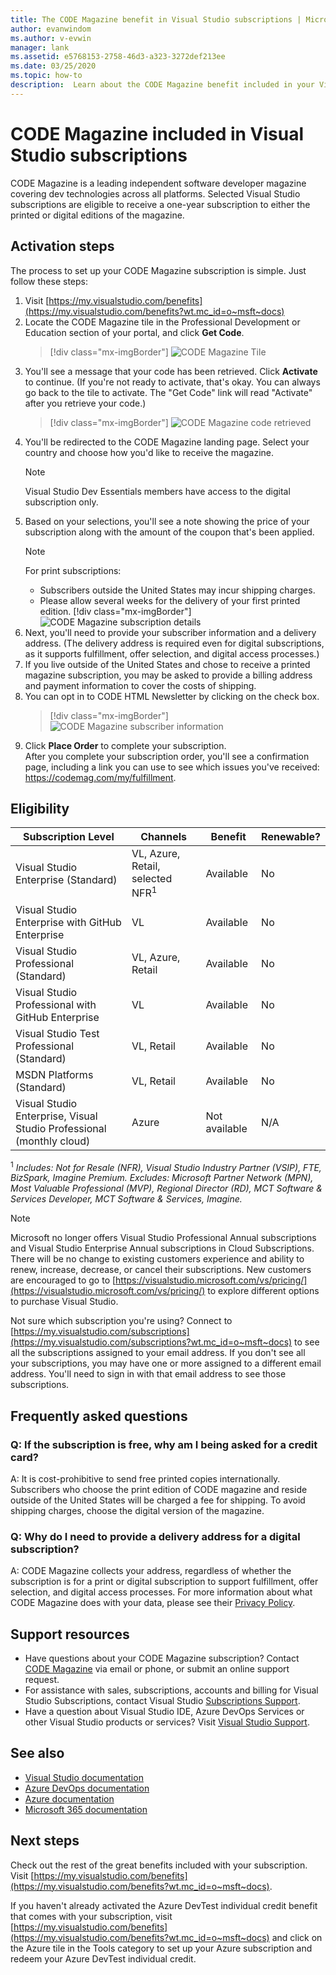 ```yaml
---
title: The CODE Magazine benefit in Visual Studio subscriptions | Microsoft Docs
author: evanwindom
ms.author: v-evwin
manager: lank
ms.assetid: e5768153-2758-46d3-a323-3272def213ee
ms.date: 03/25/2020
ms.topic: how-to
description:  Learn about the CODE Magazine benefit included in your Visual Studio subscription.
---
```


# CODE Magazine included in Visual Studio subscriptions

CODE Magazine is a leading independent software developer magazine covering dev technologies across all platforms.  Selected Visual Studio subscriptions are eligible to receive a one-year subscription to either the printed or digital editions of the magazine.

## Activation steps
The process to set up your CODE Magazine subscription is simple.  Just follow these steps:

1. Visit [https://my.visualstudio.com/benefits](https://my.visualstudio.com/benefits?wt.mc_id=o~msft~docs)
2. Locate the CODE Magazine tile in the Professional Development or Education section of your portal, and click **Get Code**.
   > [!div class="mx-imgBorder"]
   > ![CODE Magazine Tile](_img/vs-code-magazine/vs-code-magazine-tile.png "CODE Magazine tile")
3. You'll see a message that your code has been retrieved.  Click **Activate** to continue.  (If you're not ready to activate, that's okay.  You can always go back to the tile to activate.  The "Get Code" link will read "Activate" after you retrieve your code.)
   > [!div class="mx-imgBorder"]
   > ![CODE Magazine code retrieved](_img/vs-code-magazine/vs-code-magazine-success.png "Code retrieved successfully")
4. You'll be redirected to the CODE Magazine landing page. Select your country and choose how you'd like to receive the magazine. 
   > [!NOTE]
   > Visual Studio Dev Essentials members have access to the digital subscription only. 
5. Based on your selections, you'll see a note showing the price of your subscription along with the amount of the coupon that's been applied.
   > [!NOTE]
   > For print subscriptions:
   > - Subscribers outside the United States may incur shipping charges. 
   > - Please allow several weeks for the delivery of your first printed edition.
      > [!div class="mx-imgBorder"]
      > ![CODE Magazine subscription details](_img/vs-code-magazine/vs-code-magazine-details.png "Subscription details and price")
6. Next, you'll need to provide your subscriber information and a delivery address.  (The delivery address is required even for digital subscriptions, as it supports fulfillment, offer selection, and digital access processes.)
7. If you live outside of the United States and chose to receive a printed magazine subscription, you may be asked to provide a billing address and payment information to cover the costs of shipping. 
8. You can opt in to CODE HTML Newsletter by clicking on the check box.
   > [!div class="mx-imgBorder"]
   > ![CODE Magazine subscriber information](_img/vs-code-magazine/vs-code-magazine-subscriber-info.png "Subscriber information and deliver address")
9. Click **Place Order** to complete your subscription.  
After you complete your subscription order, you'll see a confirmation page, including a link you can use to see which issues you've received: https://codemag.com/my/fulfillment. 

## Eligibility
| Subscription Level                                                 |     Channels                                            | Benefit                                                          | Renewable?    |
|--------------------------------------------------------------------|---------------------------------------------------------|------------------------------------------------------------------|---------------|
| Visual Studio Enterprise (Standard)   | VL, Azure, Retail,  selected NFR<sup>1</sup> | Available       |  No          |
| Visual Studio Enterprise with GitHub Enterprise   | VL| Available       |  No          |
| Visual Studio Professional (Standard) | VL, Azure, Retail                                       | Available                                                            |  No          |
| Visual Studio Professional with GitHub Enterprise | VL                                      | Available                                                            |  No          |
| Visual Studio Test Professional (Standard)                         | VL, Retail                                              | Available                                             |  No          |
| MSDN Platforms (Standard)                                          | VL, Retail                                              | Available                                              |  No          |
| Visual Studio Enterprise, Visual Studio Professional (monthly cloud) | Azure | Not available | N/A |

<sup>1</sup>  *Includes:  Not for Resale (NFR), Visual Studio Industry Partner (VSIP), FTE, BizSpark, Imagine Premium.  Excludes: Microsoft Partner Network (MPN), Most Valuable Professional (MVP), Regional Director (RD), MCT Software & Services Developer, MCT Software & Services, Imagine.*

> [!NOTE]
> Microsoft no longer offers Visual Studio Professional Annual subscriptions and Visual Studio Enterprise Annual subscriptions in Cloud Subscriptions. There will be no change to existing customers experience and ability to renew, increase, decrease, or cancel their subscriptions. New customers are encouraged to go to [https://visualstudio.microsoft.com/vs/pricing/](https://visualstudio.microsoft.com/vs/pricing/) to explore different options to purchase Visual Studio.

Not sure which subscription you're using?  Connect to [https://my.visualstudio.com/subscriptions](https://my.visualstudio.com/subscriptions?wt.mc_id=o~msft~docs) to see all the subscriptions assigned to your email address. If you don't see all your subscriptions, you may have one or more assigned to a different email address.  You'll need to sign in with that email address to see those subscriptions.

## Frequently asked questions
### Q: If the subscription is free, why am I being asked for a credit card?  
A: It is cost-prohibitive to send free printed copies internationally.  Subscribers who choose the print edition of CODE magazine and reside outside of the United States will be charged a fee for shipping. To avoid shipping charges, choose the digital version of the magazine. 

### Q: Why do I need to provide a delivery address for a digital subscription?
A:  CODE Magazine collects your address, regardless of whether the subscription is for a print or digital subscription to support fulfillment, offer selection, and digital access processes.  For more information about what CODE Magazine does with your data, please see their [Privacy Policy](https://www.codemag.com/Home/Privacy).

## Support resources
- Have questions about your CODE Magazine subscription?  Contact [CODE Magazine](https://www.codemag.com/contact) via email or phone, or submit an online support request.
- For assistance with sales, subscriptions, accounts and billing for Visual Studio Subscriptions, contact Visual Studio [Subscriptions Support](https://visualstudio.microsoft.com/subscriptions/support/).
- Have a question about Visual Studio IDE, Azure DevOps Services or other Visual Studio products or services?  Visit [Visual Studio Support](https://visualstudio.microsoft.com/support/).

## See also
- [Visual Studio documentation](https://docs.microsoft.com/visualstudio/)
- [Azure DevOps documentation](https://docs.microsoft.com/azure/devops/)
- [Azure documentation](https://docs.microsoft.com/azure/)
- [Microsoft 365 documentation](https://docs.microsoft.com/microsoft-365/)

## Next steps
Check out the rest of the great benefits included with your subscription. Visit [https://my.visualstudio.com/benefits](https://my.visualstudio.com/benefits?wt.mc_id=o~msft~docs).

If you haven't already activated the Azure DevTest individual credit benefit that comes with your subscription, visit [https://my.visualstudio.com/benefits](https://my.visualstudio.com/benefits?wt.mc_id=o~msft~docs) and click on the Azure tile in the Tools category to set up your Azure subscription and redeem your Azure DevTest individual credit.
